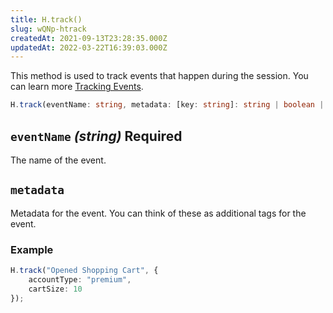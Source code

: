 ```yaml
---
title: H.track()
slug: wQNp-htrack
createdAt: 2021-09-13T23:28:35.000Z
updatedAt: 2022-03-22T16:39:03.000Z
---
```


This method is used to track events that happen during the session. You can learn more [Tracking Events](/session-replay/tracking-events).

```typescript
H.track(eventName: string, metadata: [key: string]: string | boolean | number) => void;
```

## `eventName` *(string)* Required

The name of the event.

## `metadata`

Metadata for the event. You can think of these as additional tags for the event.

### Example

```typescript
H.track("Opened Shopping Cart", {
    accountType: "premium",
    cartSize: 10
});
```

